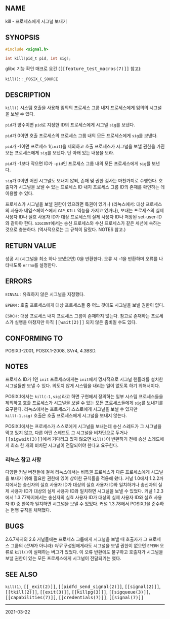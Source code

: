 ## NAME

kill - 프로세스에게 시그널 보내기

## SYNOPSIS

```c
#include <signal.h>

int kill(pid_t pid, int sig);
```

glibc 기능 확인 매크로 요건 (<tt>[[feature_test_macros(7)]]</tt> 참고):

`kill()`:
:   `_POSIX_C_SOURCE`

## DESCRIPTION

`kill()` 시스템 호출을 사용해 임의의 프로세스 그룹 내지 프로세스에게 임의의 시그널을 보낼 수 있다.

`pid`가 양수이면 `pid`로 지정한 ID의 프로세스에게 시그널 `sig`를 보낸다.

`pid`가 0이면 호출 프로세스의 프로세스 그룹 내의 모든 프로세스에게 `sig`를 보낸다.

`pid`가 -1이면 프로세스 1(`init`)을 제외하고 호출 프로세스가 시그널을 보낼 권한을 가진 모든 프로세스에게 `sig`를 보낸다. 단 아래 있는 내용을 보라.

`pid`가 -1보다 작으면 ID가 `-pid`인 프로세스 그룹 내의 모든 프로세스에게 `sig`를 보낸다.

`sig`가 0이면 어떤 시그널도 보내지 않되, 존재 및 권한 검사는 마찬가지로 수행한다. 호출자가 시그널을 보낼 수 있는 프로세스 ID 내지 프로세스 그룹 ID의 존재를 확인하는 데 이용할 수 있다.

프로세스가 시그널을 보낼 권한이 있으려면 특권이 있거나 (리눅스에서: 대상 프로세스의 사용자 네임스페이스에서 `CAP_KILL` 역능을 가지고 있거나), 보내는 프로세스의 실제 사용자 ID나 실효 사용자 ID가 대상 프로세스의 실제 사용자 ID나 저장된 set-user-ID와 같아야 한다. `SIGCONT`에서는 송신 프로세스와 수신 프로세스가 같은 세션에 속하는 것으로 충분하다. (역사적으로는 그 규칙이 달랐다. NOTES 참고.)

## RETURN VALUE

성공 시 (시그널을 최소 하나 보냈으면) 0을 반환한다. 오류 시 -1을 반환하며 오류를 나타내도록 `errno`를 설정한다.

## ERRORS

`EINVAL`
:   유효하지 않은 시그널을 지정했다.

`EPERM`
:   호출 프로세스에게 대상 프로세스들 중 어느 것에도 시그널을 보낼 권한이 없다.

`ESRCH`
:   대상 프로세스 내지 프로세스 그룹이 존재하지 않는다. 참고로 존재하는 프로세스가 실행을 마쳤지만 아직 <tt>[[wait(2)]]</tt> 되지 않은 좀비일 수도 있다.

## CONFORMING TO

POSIX.1-2001, POSIX.1-2008, SVr4, 4.3BSD.

## NOTES

프로세스 ID가 1인 `init` 프로세스에게는 `init`에서 명시적으로 시그널 핸들러를 설치한 시그널들만 보낼 수 있다. 의도치 않게 시스템을 내리는 일이 없도록 하기 위해서이다.

POSIX.1에서는 `kill(-1,sig)`라고 하면 구현에서 정의하는 일부 시스템 프로세스들을 제외하고 호출 프로세스가 시그널을 보낼 수 있는 모든 프로세스들에게 `sig`를 보내기를 요구한다. 리눅스에서는 프로세스가 스스로에게 시그널을 보낼 수 있지만 `kill(-1,sig)` 호출은 호출 프로세스에게 시그널을 보내지 않는다.

POSIX.1에서는 프로세스가 스스로에게 시그널을 보내는데 송신 스레드가 그 시그널을 막고 있지 않고, 다른 어떤 스레드도 그 시그널을 비차단으로 두거나 <tt>[[sigwait(3)]]</tt>에서 기다리고 있지 않으면 `kill()`이 반환하기 전에 송신 스레드에게 최소 한 개의 비차단 시그널이 전달되어야 한다고 요구한다.

### 리눅스 참고 사항

다양한 커널 버전들에 걸쳐 리눅스에서는 비특권 프로세스가 다른 프로세스에게 시그널을 보내기 위해 필요한 권한에 있어 상이한 규칙들을 적용해 왔다. 커널 1.0에서 1.2.2까지에서는 송신자의 실효 사용자 ID가 대상의 실효 사용자 ID와 일치하거나 송신자의 실제 사용자 ID가 대상의 실제 사용자 ID와 일치하면 시그널을 보낼 수 있었다. 커널 1.2.3에서 1.3.77까지에서는 송신자의 실효 사용자 ID가 대상의 실제 사용자 ID와 실효 사용자 ID 중 한쪽과 일치하면 시그널을 보낼 수 있었다. 커널 1.3.78에서 POSIX.1을 준수하는 현행 규칙을 채택했다.

## BUGS

2.6.7까지의 2.6 커널들에는 프로세스 그룹에게 시그널을 보낼 때 호출자가 그 프로세스 그룹의 (*전체*가 아니라) *아무* 구성원에게라도 시그널을 보낼 권한이 없으면 `EPERM` 오류로 `kill()`이 실패하는 버그가 있었다. 이 오류 반환에도 불구하고 호출자가 시그널을 보낼 권한이 있는 모든 프로세스에게 시그널이 전달되기는 했다.

## SEE ALSO

`kill(1)`, <tt>[[_exit(2)]]</tt>, <tt>[[pidfd_send_signal(2)]]</tt>, <tt>[[signal(2)]]</tt>, <tt>[[tkill(2)]]</tt>, <tt>[[exit(3)]]</tt>, <tt>[[killpg(3)]]</tt>, <tt>[[sigqueue(3)]]</tt>, <tt>[[capabilities(7)]]</tt>, <tt>[[credentials(7)]]</tt>, <tt>[[signal(7)]]</tt>

----

2021-03-22
